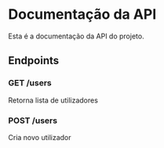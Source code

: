 # Documentação da API

Esta é a documentação da API do projeto.

## Endpoints

### GET /users

Retorna lista de utilizadores

### POST /users

Cria novo utilizador
